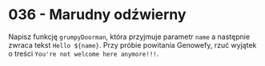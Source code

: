 # 036 - Marudny odźwierny

Napisz funkcję `grumpyDoorman`, która przyjmuje parametr `name` a następnie zwraca tekst
`Hello ${name}`. Przy próbie powitania Genowefy, rzuć wyjątek o treści
`You're not welcome here anymore!!!`.
